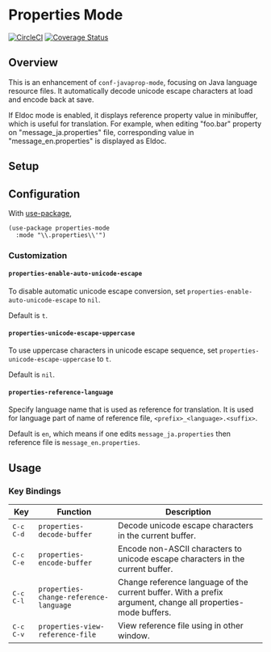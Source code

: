 # Properties Mode

[![CircleCI](https://circleci.com/gh/iquiw/properties-mode.svg?style=svg)](https://circleci.com/gh/iquiw/properties-mode)
[![Coverage Status](https://coveralls.io/repos/github/iquiw/properties-mode/badge.svg?branch=master)](<https://coveralls.io/github/iquiw/properties-mode?branch=master>)

## Overview

This is an enhancement of `conf-javaprop-mode`, focusing on Java language resource files.
It automatically decode unicode escape characters at load and encode back at save.

If Eldoc mode is enabled, it displays reference property value in minibuffer,
which is useful for translation.
For example, when editing "foo.bar" property on "message_ja.properties" file,
corresponding value in "message_en.properties" is displayed as Eldoc.

## Setup

## Configuration

With [use-package](https://github.com/jwiegley/use-package),

``` emacs-lisp
(use-package properties-mode
  :mode "\\.properties\\'")
```

### Customization

#### `properties-enable-auto-unicode-escape`

To disable automatic unicode escape conversion, set `properties-enable-auto-unicode-escape` to `nil`.

Default is `t`.

#### `properties-unicode-escape-uppercase`

To use uppercase characters in unicode escape sequence, set `properties-unicode-escape-uppercase` to `t`.

Default is `nil`.

#### `properties-reference-language`

Specify language name that is used as reference for translation.
It is used for language part of name of reference file, `<prefix>_<language>.<suffix>`.

Default is `en`, which means if one edits `message_ja.properties` then reference file is `message_en.properties`.

## Usage

### Key Bindings

| Key                           | Function                               | Description                                                                                                  |
| ---                           | ---                                    | ---                                                                                                          |
| <kbd>C-c</kbd> <kbd>C-d</kbd> | `properties-decode-buffer`             | Decode unicode escape characters in the current buffer.                                                      |
| <kbd>C-c</kbd> <kbd>C-e</kbd> | `properties-encode-buffer`             | Encode non-ASCII characters to unicode escape characters in the current buffer.                              |
| <kbd>C-c</kbd> <kbd>C-l</kbd> | `properties-change-reference-language` | Change reference language of the current buffer. With a prefix argument, change all properties-mode buffers. |
| <kbd>C-c</kbd> <kbd>C-v</kbd> | `properties-view-reference-file`       | View reference file using in other window.                                                                   |
